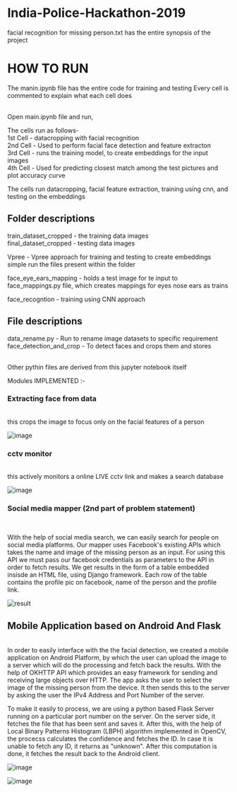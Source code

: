 # India-Police-Hackathon-2019

facial recognition for missing person.txt has the entire synopsis of the project <br/>

# HOW TO RUN <br/>
The manin.ipynb file has the entire code for training and testing
Every cell is commented to explain what each cell does </br>

<br/>
Open main.ipynb file and run,<br/>

The cells run as follows- <br/>
1st Cell - datacropping with facial recognition<br/>
2nd Cell - Used to perform facial face detection and feature extracton<br/>
3rd Cell - runs the training model, to create embeddings for the input images<br/>
4th Cell - Used for predicting closest match among the test pictures and plot accuracy curve<br/>


The cells run  datacropping, facial feature extraction, training using cnn, and testing on the embeddings<br/>

## Folder descriptions

train_dataset_cropped - the training data images </br>
final_dataset_cropped - testing data images </br>

Vpree - Vpree approach for training and testing to create embeddings</br>
simple run the files present within the folder</br>

face_eye_ears_mapping - holds a test image for te input to face_mappings.py file, which creates mappings for eyes nose ears as trains<br/>

face_recogntion - training using CNN approach <br/>

## File descriptions
data_rename.py - Run to rename image datasets to specific requirement <br/>
face_detection_and_crop - To detect faces and crops them and stores <br/>


<br/>
Other pythin files are derived from this jupyter notebook itself<br/>

Modules IMPLEMENTED :-

### Extracting face from data
<br />
 this crops the image to focus only on the facial features of a person
 
 ![image](https://user-images.githubusercontent.com/29069343/69004596-21530c80-093c-11ea-94d5-32a4cf78d06f.png)
 
 
 ### cctv monitor
<br />
  this actively monitors a online LIVE cctv link and makes a search database
  
  ![image](https://user-images.githubusercontent.com/29069343/69004616-75f68780-093c-11ea-8cb4-96d7173ec0e0.png)
  
  
  ### Social media mapper (2nd part of problem statement)
 <br />
  
With the help of social media search, we can easily search for people on social media platforms. Our mapper uses Facebook's existing APIs which takes the name and image of the missing person as an input. For using this API we must pass our facebook credentials as parameters to the API in order to fetch results. We get results in the form of a table embedded insisde an HTML file, using Django framework. Each row of the table contains the profile pic on facebook, name of the person and the profile link.
  
  ![result](https://user-images.githubusercontent.com/29069343/69004652-ffa65500-093c-11ea-81aa-e8b4b209e63b.png)
  
  
## Mobile Application based on Android And Flask
 <br />
In order to easily interface with the the facial detection, we created a mobile application on Android Platform, by which the user can upload the image to a server which will do the processing and fetch back the results. With the help of OKHTTP API which provides an easy framework for sending and receiving large objects over HTTP. The app asks the user to select the image of the missing person from the device. It then sends this to the server by asking the user the IPv4 Address and Port Number of the server. 

To make it easily to process, we are using a python based Flask Server running on a particular port number on the server. On the server side, it fetches the file that has been sent and saves it. After this, with the help of Local Binary Patterns Histogram (LBPH) algorithm implemented in OpenCV, the procecss calculates the confidence and fetches the ID. In case it is unable to fetch any ID, it returns as "unknown". After this computation is done, it fetches the result back to the Android client.

![image](https://user-images.githubusercontent.com/29069343/69004691-9115c700-093d-11ea-82ea-4efa4ca484bf.png)

![image](https://user-images.githubusercontent.com/29069343/69004696-abe83b80-093d-11ea-95ac-37f124514802.png)







 
 
